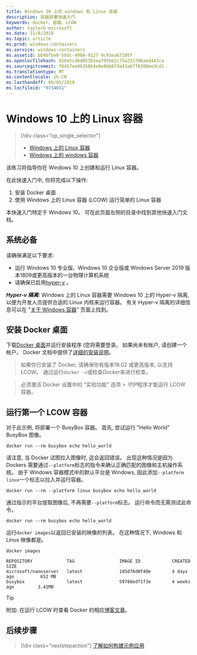 ```yaml
---
title: Windows 10 上的 windows 和 Linux 容器
description: 容器部署快速入门
keywords: docker、容器、LCOW
author: taylorb-microsoft
ms.date: 11/8/2018
ms.topic: article
ms.prod: windows-containers
ms.service: windows-containers
ms.assetid: bb9bfbe0-5bdc-4984-912f-9c93ea67105f
ms.openlocfilehash: 926e5cd64053b5ea795bb2c75a231700aed443ca
ms.sourcegitcommit: f6457ee0635864e8e8bb07da43a6f76388ee3cd1
ms.translationtype: MT
ms.contentlocale: zh-CN
ms.lasthandoff: 06/05/2019
ms.locfileid: "9734651"
---
```

# <a name="linux-containers-on-windows-10"></a>Windows 10 上的 Linux 容器

> [!div class="op_single_selector"]
> - [Windows 上的 Linux 容器](quick-start-windows-10-linux.md)
> - [Windows 上的 windows 容器](quick-start-windows-10.md)

该练习将指导你在 Windows 10 上创建和运行 Linux 容器。

在此快速入门中, 你将完成以下操作:

1. 安装 Docker 桌面
2. 使用 Windows 上的 Linux 容器 (LCOW) 运行简单的 Linux 容器

本快速入门特定于 Windows 10。 可在此页面左侧的目录中找到其他快速入门文档。

## <a name="prerequisites"></a>系统必备

请确保满足以下要求:
- 运行 Windows 10 专业版、Windows 10 企业版或 Windows Server 2019 版本1809或更高版本的一台物理计算机系统
- 请确保已启用[hyper-v](https://docs.microsoft.com/virtualization/hyper-v-on-windows/reference/hyper-v-requirements) 。

***Hyper-v 隔离:*** Windows 上的 Linux 容器需要 Windows 10 上的 Hyper-v 隔离, 以便为开发人员提供合适的 Linux 内核来运行容器。 有关 Hyper-v 隔离的详细信息可以在 "[关于 Windows 容器](../about/index.md)" 页面上找到。

## <a name="install-docker-desktop"></a>安装 Docker 桌面

下载[Docker 桌面](https://store.docker.com/editions/community/docker-ce-desktop-windows)并运行安装程序 (您将需要登录。 如果尚未有帐户, 请创建一个帐户。 Docker 文档中提供了[详细的安装说明](https://docs.docker.com/docker-for-windows/install)。

> 如果你已安装了 Docker, 请确保你有版本18.02 或更高版本, 以支持 LCOW。 通过运行`docker -v`或检查*Docker*来进行检查。

> 必须激活 Docker 设置中的 "实验功能" 选项 *> 守护*程序才能运行 LCOW 容器。

## <a name="run-your-first-lcow-container"></a>运行第一个 LCOW 容器

对于此示例, 将部署一个 BusyBox 容器。 首先, 尝试运行 "Hello World" BusyBox 图像。

```console
docker run --rm busybox echo hello_world
```

请注意, 当 Docker 试图拉入图像时, 这会返回错误。 出现这种情况是因为 Dockers 需要通过`--platform`标志的指令来确认正确匹配的图像和主机操作系统。 由于 Windows 容器模式中的默认平台是 Windows, 因此添加`--platform linux`一个标志以拉入并运行容器。

```console
docker run --rm --platform linux busybox echo hello_world
```

通过指示的平台提取图像后, 不再需要`--platform`标志。 运行命令而无需测试此命令。

```console
docker run --rm busybox echo hello_world
```

运行`docker images`以返回已安装的映像的列表。 在这种情况下, Windows 和 Linux 映像都是。

```console
docker images

REPOSITORY             TAG                 IMAGE ID            CREATED             SIZE
microsoft/nanoserver   latest              105d76d0f40e        4 days ago          652 MB
busybox                latest              59788edf1f3e        4 weeks ago         3.41MB
```

> [!TIP]
> 附加: 在运行 LCOW 时查看 Docker 的相应[博客文章](https://blog.docker.com/2018/02/docker-for-windows-18-02-with-windows-10-fall-creators-update/)。

## <a name="next-steps"></a>后续步骤

> [!div class="nextstepaction"]
> [了解如何构建示例应用](./building-sample-app.md)
